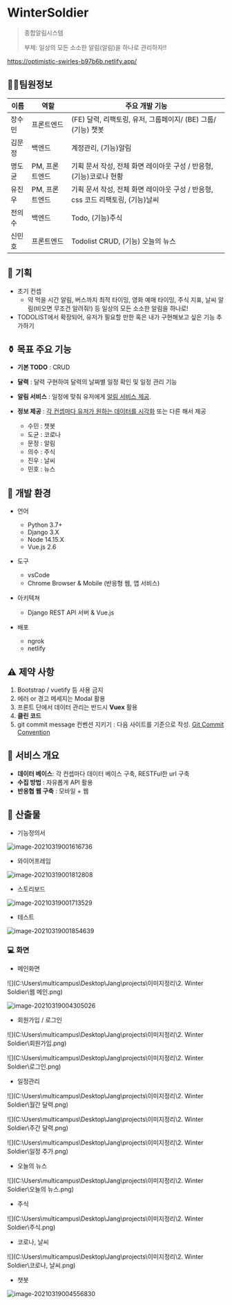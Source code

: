 # WinterSoldier

> 종합알림시스템
>
> 부제: 일상의 모든 소소한 알림(알림)을 하나로 관리하자!!



https://optimistic-swirles-b97b6b.netlify.app/



## :tipping_hand_man:팀원정보

| 이름   | 역할           | 주요 개발 기능                                               |
| ------ | -------------- | ------------------------------------------------------------ |
| 장수민 | 프론트엔드     | (FE) 달력, 리팩토링, 유저, 그룹페이지/ (BE) 그룹/ (기능) 챗봇 |
| 김문정 | 백엔드         | 계정관리,  (기능)알림                                        |
| 명도균 | PM, 프론트엔드 | 기획 문서 작성, 전체 화면 레이아웃 구성 / 반응형, (기능)코로나 현황 |
| 유진우 | PM, 프론트엔드 | 기획 문서 작성, 전체 화면 레이아웃 구성 / 반응형, css 코드 리팩토링, (기능)날씨 |
| 전의수 | 백엔드         | Todo, (기능)주식                                             |
| 신민호 | 프론트엔드     | Todolist CRUD, (기능) 오늘의 뉴스                            |



## :traffic_light: 기획

- 초기 컨셉
  - 약 먹을 시간 알림, 버스까지 최적 타이밍, 영화 예매 타이밍, 주식 지표, 날씨 알림(비오면 무조건 알려줘!) 등 일상의 모든 소소한 알림을 하나로!
- TODOLIST에서 확장되어, 유저가 필요할 만한 혹은 내가 구현해보고 싶은 기능 추가하기



## :funeral_urn: 목표 주요 기능

- **기본 TODO** : CRUD

- **달력** : 달력 구현하여 달력의 날짜별 일정 확인 및 일정 관리 기능

- **알림 서비스** : 일정에 맞춰 유저에게 <u>알림 서비스 제공</u>.

- **정보 제공** : <u>각 컨셉마다 유저가 원하는 데이터를 시각화</u> 또는 다른 해서 제공

  - 수민 : 챗봇
  - 도균 : 코로나
  - 문정 : 알림
  - 의수 : 주식
  - 진우 : 날씨
  - 민호 : 뉴스

  

## :deciduous_tree: 개발 환경

- 언어

  - Python 3.7+
  - Django 3.X
  - Node 14.15.X
  - Vue.js 2.6
- 도구
  - vsCode
  - Chrome Browser & Mobile (반응형 웹, 앱 서비스)
- 아키텍쳐

  - Django REST API 서버 & Vue.js
- 배포
  - ngrok
  - netlify



## :warning: 제약 사항

1. Bootstrap / vuetify 등 사용 금지
2. 에러 or 경고 메세지는 Modal 활용
3. 프론트 단에서 데이터 관리는 반드시 **Vuex** 활용
4. **클린 코드**
5. git commit message 컨벤션 지키기 : 다음 사이트를 기준으로 작성. [Git Commit Convention](https://webruden.tistory.com/486)



## :ice_cream: 서비스 개요

- **데이터 베이스**: 각 컨셉마다 데이터 베이스 구축, RESTFul한 url 구축
- **수집 방법** : 자유롭게 API 활용
- **반응협 웹 구축** : 모바일 + 웹



## :page_facing_up: 산출물

- 기능정의서

![image-20210319001616736](C:\Users\multicampus\AppData\Roaming\Typora\typora-user-images\image-20210319001616736.png)



- 와이어프레임

![image-20210319001812808](C:\Users\multicampus\AppData\Roaming\Typora\typora-user-images\image-20210319001812808.png)



- 스토리보드

![image-20210319001713529](C:\Users\multicampus\AppData\Roaming\Typora\typora-user-images\image-20210319001713529.png)



- 테스트

![image-20210319001854639](C:\Users\multicampus\AppData\Roaming\Typora\typora-user-images\image-20210319001854639.png)



### :computer: ​화면

- 메인화면

![](C:\Users\multicampus\Desktop\Jang\projects\이미지정리\2. Winter Soldier\웹 메인.png)

![image-20210319004305026](C:\Users\multicampus\AppData\Roaming\Typora\typora-user-images\image-20210319004305026.png)



- 회원가입 / 로그인

![](C:\Users\multicampus\Desktop\Jang\projects\이미지정리\2. Winter Soldier\회원가입.png)

![](C:\Users\multicampus\Desktop\Jang\projects\이미지정리\2. Winter Soldier\로그인.png)



- 일정관리

![](C:\Users\multicampus\Desktop\Jang\projects\이미지정리\2. Winter Soldier\월간 달력.png)

![](C:\Users\multicampus\Desktop\Jang\projects\이미지정리\2. Winter Soldier\주간 달력.png)

![](C:\Users\multicampus\Desktop\Jang\projects\이미지정리\2. Winter Soldier\일정 추가.png)



- 오늘의 뉴스

![](C:\Users\multicampus\Desktop\Jang\projects\이미지정리\2. Winter Soldier\오늘의 뉴스.png)



- 주식

![](C:\Users\multicampus\Desktop\Jang\projects\이미지정리\2. Winter Soldier\주식.png)



- 코로나, 날씨

![](C:\Users\multicampus\Desktop\Jang\projects\이미지정리\2. Winter Soldier\코로나, 날씨.png)



- 챗봇

![image-20210319004556830](C:\Users\multicampus\AppData\Roaming\Typora\typora-user-images\image-20210319004556830.png)